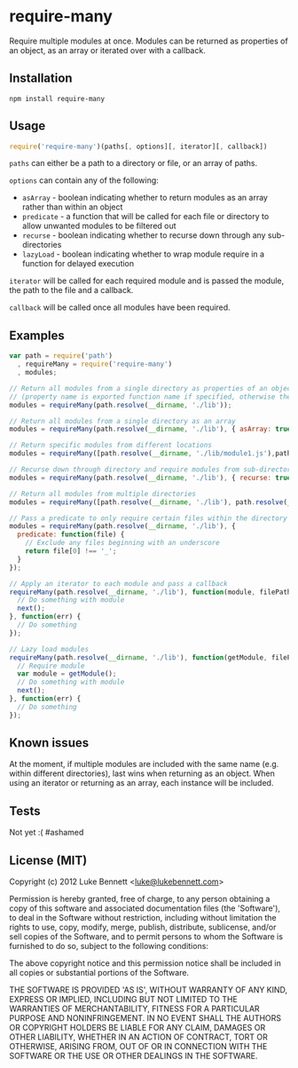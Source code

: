 # require-many

Require multiple modules at once. Modules can be returned as properties of an object, as an array or iterated over with a callback.

## Installation

`npm install require-many`

## Usage

```js
require('require-many')(paths[, options][, iterator][, callback])
```

`paths` can either be a path to a directory or file, or an array of paths.

`options` can contain any of the following:
 - `asArray` - boolean indicating whether to return modules as an array rather than within an object
 - `predicate` - a function that will be called for each file or directory to allow unwanted modules to be filtered out
 - `recurse` - boolean indicating whether to recurse down through any sub-directories
 - `lazyLoad` - boolean indicating whether to wrap module require in a function for delayed execution

`iterator` will be called for each required module and is passed the module, the path to the file and a callback.

`callback` will be called once all modules have been required.

## Examples

```js
var path = require('path')
  , requireMany = require('require-many')
  , modules;

// Return all modules from a single directory as properties of an object
// (property name is exported function name if specified, otherwise the filename)
modules = requireMany(path.resolve(__dirname, './lib'));

// Return all modules from a single directory as an array
modules = requireMany(path.resolve(__dirname, './lib'), { asArray: true });

// Return specific modules from different locations
modules = requireMany([path.resolve(__dirname, './lib/module1.js'),path.resolve(__dirname, './other/module2.js')]);

// Recurse down through directory and require modules from sub-directories
modules = requireMany(path.resolve(__dirname, './lib'), { recurse: true });

// Return all modules from multiple directories
modules = requireMany([path.resolve(__dirname, './lib'), path.resolve(__dirname, './other')]);

// Pass a predicate to only require certain files within the directory
modules = requireMany(path.resolve(__dirname, './lib'), {
  predicate: function(file) {
    // Exclude any files beginning with an underscore
    return file[0] !== '_';
  }
});

// Apply an iterator to each module and pass a callback
requireMany(path.resolve(__dirname, './lib'), function(module, filePath, next) {
  // Do something with module
  next();
}, function(err) {
  // Do something
});

// Lazy load modules
requireMany(path.resolve(__dirname, './lib'), function(getModule, filePath, next) {
  // Require module
  var module = getModule();
  // Do something with module
  next();
}, function(err) {
  // Do something
});
```

## Known issues

At the moment, if multiple modules are included with the same name (e.g. within different directories), last wins when returning as an object. When using an iterator or returning as an array, each instance will be included.

## Tests

Not yet :( #ashamed

## License (MIT)

Copyright (c) 2012 Luke Bennett &lt;luke@lukebennett.com&gt;

Permission is hereby granted, free of charge, to any person obtaining 
a copy of this software and associated documentation files (the 
'Software'), to deal in the Software without restriction, including 
without limitation the rights to use, copy, modify, merge, publish, 
distribute, sublicense, and/or sell copies of the Software, and to 
permit persons to whom the Software is furnished to do so, subject to 
the following conditions:

The above copyright notice and this permission notice shall be 
included in all copies or substantial portions of the Software.

THE SOFTWARE IS PROVIDED 'AS IS', WITHOUT WARRANTY OF ANY KIND, 
EXPRESS OR IMPLIED, INCLUDING BUT NOT LIMITED TO THE WARRANTIES OF 
MERCHANTABILITY, FITNESS FOR A PARTICULAR PURPOSE AND NONINFRINGEMENT. 
IN NO EVENT SHALL THE AUTHORS OR COPYRIGHT HOLDERS BE LIABLE FOR ANY 
CLAIM, DAMAGES OR OTHER LIABILITY, WHETHER IN AN ACTION OF CONTRACT, 
TORT OR OTHERWISE, ARISING FROM, OUT OF OR IN CONNECTION WITH THE 
SOFTWARE OR THE USE OR OTHER DEALINGS IN THE SOFTWARE.